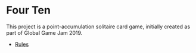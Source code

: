 # Four Ten

This project is a point-accumulation solitaire card game, initially created as part of Global Game Jam 2019.

- [Rules][]

[rules]: ./docs/rules.md
